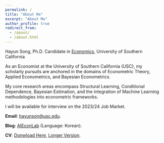 ```yaml
---
permalink: /
title: "About Me"
excerpt: "About Me"
author_profile: true
redirect_from: 
  - /about/
  - /about.html
---
```

Hayun Song, Ph.D. Candidate in [Economics](https://dornsife.usc.edu/econ/doctoral-job-market-candidates/), University of Southern California

As an Economist at the University of Southern California (USC), my scholarly pursuits are anchored in the domains of Econometric Theory, Applied Econometrics, and Bayesian Econometrics. 

My core research areas encompass Structural Learning, Conditional Dependence, Bayesian Estimation, and the integration of Machine Learning methodologies into econometric frameworks.

I will be available for interview on the 2023/24 Job Market.

**Email**: [hayunson@usc.edu](mailto:hayunson@usc.edu).

**Blog**: [AIEconLab](https://www.aieconlab.com/) (Language: Korean).

**CV**: [Donwload Here](files/cv_hayunSong.pdf), [Longer Version](files/cv_hayunSong_long.pdf).
